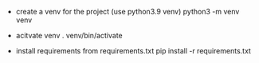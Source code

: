 * create a venv for the project (use python3.9 venv)
python3 -m venv venv

* acitvate venv 
. venv/bin/activate

* install requirements from requirements.txt
pip install -r requirements.txt
